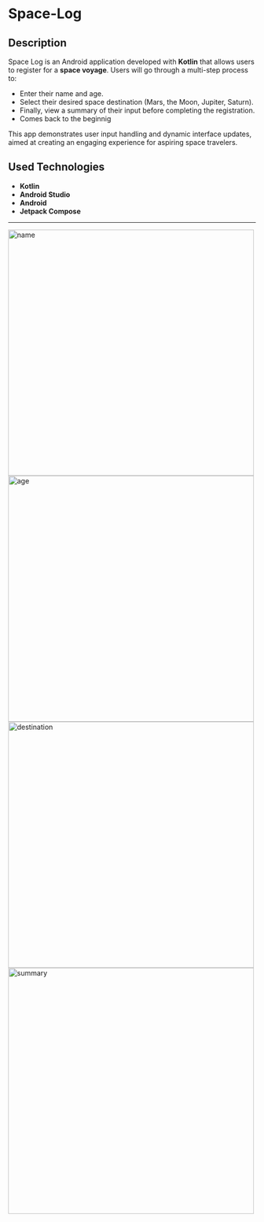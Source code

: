# Space-Log

## Description
Space Log is an Android application developed with **Kotlin** that allows users to register for a **space voyage**. Users will go through a multi-step process to:
- Enter their name and age.
- Select their desired space destination (Mars, the Moon, Jupiter, Saturn).
- Finally, view a summary of their input before completing the registration.
- Comes back to the beginnig

This app demonstrates user input handling and dynamic interface updates, aimed at creating an engaging experience for aspiring space travelers.

## Used Technologies
* **Kotlin**
* **Android Studio**
* **Android**
* **Jetpack Compose**

---

<div>
  <img src="https://i.imgur.com/ImaBEpw.png" alt="name" height="500"/>
  <img src="https://i.imgur.com/gpQHUat.png" alt="age" height="500"/>
  <img src="https://i.imgur.com/z4jUHrz.png" alt="destination" height="500"/>
  <img src="https://i.imgur.com/Tjc514V.png" alt="summary" height="500"/>  
</div>
